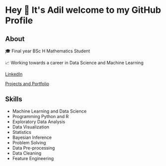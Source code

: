 # Hey 👋 It's Adil welcome to my GitHub Profile

## About

🎓 Final year BSc H Mathematics Student

📈 Working towards a career in Data Science and Machine Learning

[LinkedIn](https://www.linkedin.com/in/adil-s64/)

[Projects and Portfolio](https://github.com/adilsaid64/Data-Science-and-Machine-Learning-Portfolio)

## Skills

- Machine Learning and Data Science
- Programming Python and R
- Exploratory Data Analysis
- Data Visualization
- Statistics
- Bayesian Inference
- Problem Solving
- Data Pre-processing
- Data Cleaning
- Feature Engineering
